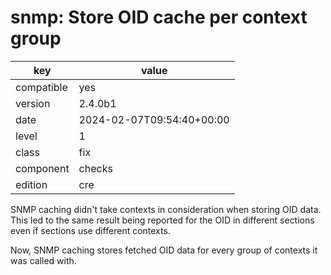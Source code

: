 [//]: # (werk v2)
# snmp: Store OID cache per context group

key        | value
---------- | ---
compatible | yes
version    | 2.4.0b1
date       | 2024-02-07T09:54:40+00:00
level      | 1
class      | fix
component  | checks
edition    | cre

SNMP caching didn't take contexts in consideration when storing
OID data. This led to the same result being reported for the OID
in different sections even if sections use different contexts.

Now, SNMP caching stores fetched OID data for every group of contexts
it was called with.